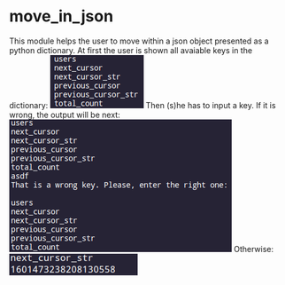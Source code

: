 # move_in_json
This module helps the user to move within a json object presented as a python dictionary. At first the user is shown all avaiable keys in the dictionary:
![](pictures/keys.png)
Then (s)he has to input a key. If it is wrong, the output will be next:
![](pictures/wrong_input.png)
Otherwise:
![](pictures/output.png)